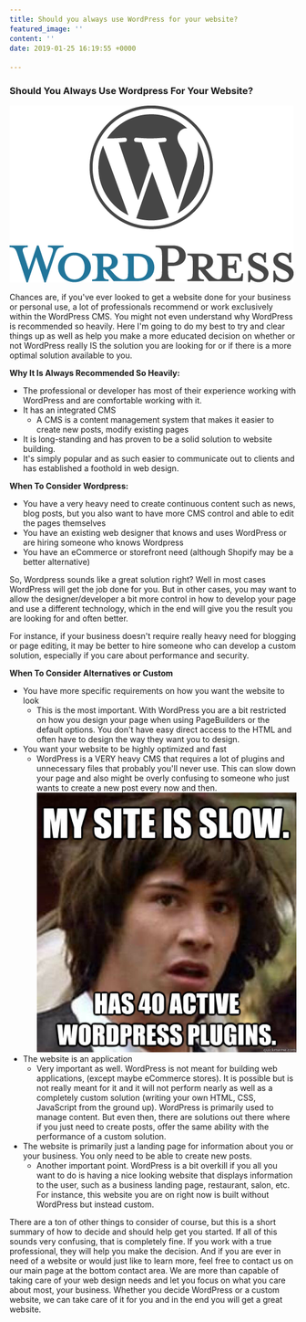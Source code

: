 ```yaml
---
title: Should you always use WordPress for your website?
featured_image: ''
content: ''
date: 2019-01-25 16:19:55 +0000

---
```

### Should You Always Use Wordpress For Your Website?

![](/uploads/wordpress-logo-stacked-rgb.png)

Chances are, if you've ever looked to get a website done for your business or personal use, a lot of professionals recommend or work exclusively within the WordPress CMS. You might not even understand why WordPress is recommended so heavily. Here I'm going to do my best to try and clear things up as well as help you make a more educated decision on whether or not WordPress really IS the solution you are looking for or if there is a more optimal solution available to you.

**Why It Is Always Recommended So Heavily:**

* The professional or developer has most of their experience working with WordPress and are comfortable working with it.
* It has an integrated CMS
  * A CMS is a content management system that makes it easier to create new posts, modify existing pages
* It is long-standing and has proven to be a solid solution to website building.
* It's simply popular and as such easier to communicate out to clients and has established a foothold in web design.

**When To Consider Wordpress:**

* You have a very heavy need to create continuous content such as news, blog posts, but you also want to have more CMS control and able to edit the pages themselves
* You have an existing web designer that knows and uses WordPress or are hiring someone who knows Wordpress
* You have an eCommerce or storefront need (although Shopify may be a better alternative)

So, Wordpress sounds like a great solution right? Well in most cases WordPress will get the job done for you. But in other cases, you may want to allow the designer/developer a bit more control in how to develop your page and use a different technology, which in the end will give you the result you are looking for and often better.

For instance, if your business doesn't require really heavy need for blogging or page editing, it may be better to hire someone who can develop a custom solution, especially if you care about performance and security.

**When To Consider Alternatives or Custom**

* You have more specific requirements on how you want the website to look
  * This is the most important. With WordPress you are a bit restricted on how you design your page when using PageBuilders or the default options. You don't have easy direct access to the HTML and often have to design the way they want you to design.
* You want your website to be highly optimized and fast
  * WordPress is a VERY heavy CMS that requires a lot of plugins and unnecessary files that probably you'll never use. This can slow down your page and also might be overly confusing to someone who just wants to create a new post every now and then.![](/uploads/5f7d0bfe502132f0dc51828dc38471442759c346c71615398566b302488c2226.jpg)
* The website is an application
  * Very important as well. WordPress is not meant for building web applications, (except maybe eCommerce stores). It is possible but is not really meant for it and it will not perform nearly as well as a completely custom solution (writing your own HTML, CSS, JavaScript from the ground up). WordPress is primarily used to manage content. But even then, there are solutions out there where if you just need to create posts, offer the same ability with the performance of a custom solution.
* The website is primarily just a landing page for information about you or your business. You only need to be able to create new posts.
  * Another important point. WordPress is a bit overkill if you all you want to do is having a nice looking website that displays information to the user, such as a business landing page, restaurant, salon, etc. For instance, this website you are on right now is built without WordPress but instead custom.

There are a ton of other things to consider of course, but this is a short summary of how to decide and should help get you started. If all of this sounds very confusing, that is completely fine. If you work with a true professional, they will help you make the decision. And if you are ever in need of a website or would just like to learn more, feel free to contact us on our main page at the bottom contact area. We are more than capable of taking care of your web design needs and let you focus on what you care about most, your business. Whether you decide WordPress or a custom website, we can take care of it for you and in the end you will get a great website.